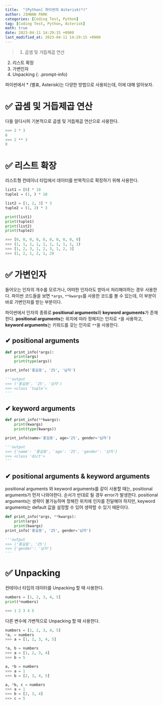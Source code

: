 ```yaml
---
title:  "[Python] 파이썬의 Asterisk(*)"
author: JIHWAN PARK
categories: [Coding Test, Python]
tag: [Coding Test, Python, Asterisk]
math: true
date: 2023-04-11 14:29:15 +0900
last_modified_at: 2023-04-11 14:29:15 +0900
---
```

> 1. 곱셈 및 거듭제곱 연산
2. 리스트 확장
3. 가변인자
4. Unpacking
{: .prompt-info}

파이썬에서 * (별표, Asterisk)는 다양한 방법으로 사용되는데, 이에 대해 알아보자.

# ✅ 곱셈 및 거듭제곱 연산
다들 알다시피 기본적으로 곱셈 및 거듭제곱 연산으로 사용한다.

```python
>>> 2 * 3
6
>>> 2 ** 3
8
```

# ✅ 리스트 확장
리스트형 컨테이너 타입에서 데이터를 반복적으로 확장하기 위해 사용한다.

```python
list1 = [0] * 10
tuple1 = (1, ) * 10

list2 = [1, 2, 3] * 3
tuple2 = (1, 2) * 3

print(list1)
print(tuple1)
print(list2)
print(tuple2)

>>> [0, 0, 0, 0, 0, 0, 0, 0, 0, 0]
>>> (1, 1, 1, 1, 1, 1, 1, 1, 1, 1)
>>> [1, 2, 3, 1, 2, 3, 1, 2, 3]
>>> (1, 2, 1, 2, 1, 2)
```

# ✅ 가변인자
들어오는 인자의 개수를 모르거나, 어떠한 인자라도 받아서 처리해야하는 경우 사용한다. 파이썬 코드들을 보면 `*args`, `**kwargs`를 사용한 코드를 볼 수 있는데, 이 부분이 바로 가변인자를 받는 부분이다.

파이썬에서 인자의 종류로 **positional arguments**와 **keyword arguments**가 존재한다. **positional arguments**는 위치에 따라 정해지는 인자로 `*`을 사용하고, **keyword arguments**는 키워드를 갖는 인자로 `**`을 사용한다.

## ✔ positional arguments
```python
def print_info(*args):
    print(args)
    print(type(args))

print_info('홍길동', '25', '남자')

'''output
>>> ('홍길동', '25', '남자')
>>> <class 'tuple'>
'''
```

## ✔ keyword arguments
```python
def print_info(**kwargs):
    print(kwargs)
    print(type(kwargs))

print_info(name='홍길동', age='25', gender='남자')

'''output
>>> {'name': '홍길동', 'age': '25', 'gender': '남자'}
>>> <class 'dict'>
'''
```

## ✔ positional arguments & keyword arguments
positional arguments 와 keyword arguments를 같이 사용할 때는, positional arguments가 먼저 나와야한다. 순서가 반대로 될 경우 error가 발생한다. positional arguments는 생략이 불가능하며 정해진 위치에 인자를 전달해야 하지만, keyword arguments는 default 값을 설정할 수 있어 생략할 수 있기 때문이다.

```python
def print_info(*args, **kwargs):
    print(args)
    print(kwargs)
print_info('홍길동', '25', gender='남자')

'''output
>>> ('홍길동', '25')
>>> {'gender': '남자'}
'''
```

# ✅ Unpacking
컨테이너 타입의 데이터를 Unpacking 할 때 사용한다.

```python
numbers = [1, 2, 3, 4, 5]
print(*numbers)

>>> 1 2 3 4 5
```

다른 변수에 가변적으로 Unpacking 할 때 사용한다.

```python
numbers = [1, 2, 3, 4, 5]
*a, = numbers
>>> a = [1, 2, 3, 4, 5]

*a, b = numbers
>>> a = [1, 2, 3, 4]
>>> b = 5

a, *b = numbers
>>> a = 1
>>> b = [2, 3, 4, 5]

a, *b, c = numbers
>>> a = 1
>>> b = [2, 3, 4]
>>> c = 5
```
